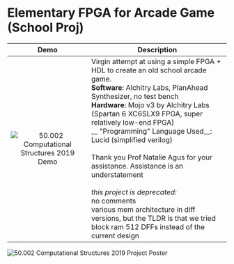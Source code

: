 # Elementary FPGA for Arcade Game (School Proj)
Demo             |  Description
:-------------------------:|:-------------------------:
![50.002 Computational Structures 2019 Demo](https://github.com/careylzh/theSkyIsFalling/blob/master/theSkyIsFalling.gif) | <div align="left">Virgin attempt at using a simple FPGA + HDL to create an old school arcade game.<br/> __Software__: Alchitry Labs, PlanAhead Synthesizer, no test bench <br/> __Hardware__: Mojo v3 by Alchitry Labs (Spartan 6 XC6SLX9 FPGA, super relatively low-end FPGA) <br/> __ "Programming" Language Used__: Lucid (simplified verilog) <br/> <br/> Thank you Prof Natalie Agus for your assistance. Assistance is an understatement <br/> <br/> _this project is deprecated:_ <br/> no comments <br/> various mem architecture in diff versions, but the TLDR is that we tried block ram 512 DFFs instead of the current design</div>

![50.002 Computational Structures 2019 Project Poster](https://github.com/careylzh/theSkyIsFalling/blob/master/50.002%20FPGA%201D%20Poster%20SUTD%202019.png)

